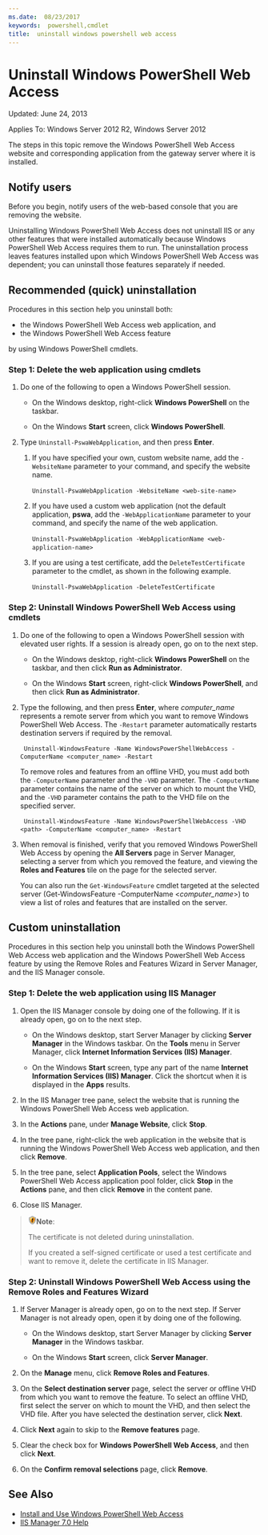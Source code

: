 ```yaml
---
ms.date:  08/23/2017
keywords:  powershell,cmdlet
title:  uninstall windows powershell web access
---
```


# Uninstall Windows PowerShell Web Access

Updated: June 24, 2013

Applies To: Windows Server 2012 R2, Windows Server 2012

The steps in this topic remove the Windows PowerShell Web Access website
and corresponding application from the gateway server where it is installed.

## Notify users

Before you begin, notify users of the web-based console that you are
removing the website.

Uninstalling Windows PowerShell Web Access does not uninstall IIS or any
other features that were installed automatically because Windows PowerShell
Web Access requires them to run.
The uninstallation process leaves features installed upon which Windows
PowerShell Web Access was dependent;
you can uninstall those features separately if needed.

## Recommended (quick) uninstallation

Procedures in this section help you uninstall both:

- the Windows PowerShell Web Access web application, and
- the Windows PowerShell Web Access feature

by using Windows PowerShell cmdlets.

### Step 1: Delete the web application using cmdlets

1. Do one of the following to open a Windows PowerShell session.

    -   On the Windows desktop, right-click **Windows PowerShell** on the taskbar.

    -   On the Windows **Start** screen, click **Windows PowerShell**.

2. Type `Uninstall-PswaWebApplication`, and then press **Enter**.
   1. If you have specified your own, custom website name, add the `-WebsiteName` parameter to your command, and specify the website name.

        `Uninstall-PswaWebApplication -WebsiteName <web-site-name>`
   1. If you have used a custom web application (not the default application, **pswa**, add the `-WebApplicationName` parameter to your command, and specify the name of the web application.

        `Uninstall-PswaWebApplication -WebApplicationName <web-application-name>`
   1. If you are using a test certificate, add the `DeleteTestCertificate` parameter to the cmdlet, as shown in the following example.

        `Uninstall-PswaWebApplication -DeleteTestCertificate`

### Step 2: Uninstall Windows PowerShell Web Access using cmdlets

1. Do one of the following to open a Windows PowerShell session with elevated user rights. If a session is already open, go on to the next step.

    -   On the Windows desktop, right-click **Windows PowerShell** on the taskbar, and then click **Run as Administrator**.

    -   On the Windows **Start** screen, right-click **Windows PowerShell**, and then click **Run as Administrator**.

1. Type the following, and then press **Enter**, where *computer_name* represents a remote server from which you want to remove Windows PowerShell Web Access. The `-Restart` parameter automatically restarts destination servers if required by the removal.

        Uninstall-WindowsFeature -Name WindowsPowerShellWebAccess -ComputerName <computer_name> -Restart

    To remove roles and features from an offline VHD, you must add both the `-ComputerName` parameter and the `-VHD` parameter. The `-ComputerName` parameter contains the name of the server on which to mount the VHD, and the `-VHD` parameter contains the path to the VHD file on the specified server.

        Uninstall-WindowsFeature -Name WindowsPowerShellWebAccess -VHD <path> -ComputerName <computer_name> -Restart

1. When removal is finished, verify that you removed Windows PowerShell Web Access by opening the **All Servers** page in Server Manager, selecting a server from which you removed the feature, and viewing the **Roles and Features** tile on the page for the selected server.

    You can also run the `Get-WindowsFeature` cmdlet targeted at the selected server (Get-WindowsFeature -ComputerName &lt;*computer_name*&gt;) to view a list of roles and features that are installed on the server.

## Custom uninstallation

Procedures in this section help you uninstall both the Windows PowerShell Web Access web application and the Windows PowerShell Web Access feature by using the Remove Roles and Features Wizard in Server Manager, and the IIS Manager console.

### Step 1: Delete the web application using IIS Manager


1. Open the IIS Manager console by doing one of the following. If it is already open, go on to the next step.

    -   On the Windows desktop, start Server Manager by clicking **Server Manager** in the Windows taskbar. On the **Tools** menu in Server Manager, click **Internet Information Services (IIS) Manager**.

    -   On the Windows **Start** screen, type any part of the name **Internet Information Services (IIS) Manager**. Click the shortcut when it is displayed in the **Apps** results.

1. In the IIS Manager tree pane, select the website that is running the Windows PowerShell Web Access web application.

1. In the **Actions** pane, under **Manage Website**, click **Stop**.

1. In the tree pane, right-click the web application in the website that is running the Windows PowerShell Web Access web application, and then click **Remove**.

1. In the tree pane, select **Application Pools**, select the Windows PowerShell Web Access application pool folder, click **Stop** in the **Actions** pane, and then click **Remove** in the content pane.

1. Close IIS Manager.

> ![Warning note](images/SecurityNote.jpeg)**Note**:
>
> The certificate is not deleted during uninstallation.
>
> If you created a self-signed certificate or used a test certificate and want to remove it, delete the certificate in IIS Manager.

### Step 2: Uninstall Windows PowerShell Web Access using the Remove Roles and Features Wizard

1. If Server Manager is already open, go on to the next step. If Server Manager is not already open, open it by doing one of the following.

    -   On the Windows desktop, start Server Manager by clicking **Server Manager** in the Windows taskbar.

    -   On the Windows **Start** screen, click **Server Manager**.

1. On the **Manage** menu, click **Remove Roles and Features**.

1. On the **Select destination server** page, select the server or offline VHD from which you want to remove the feature. To select an offline VHD, first select the server on which to mount the VHD, and then select the VHD file. After you have selected the destination server, click **Next**.

1. Click **Next** again to skip to the **Remove features** page.

1. Clear the check box for **Windows PowerShell Web Access**, and then click **Next**.

1. On the **Confirm removal selections** page, click **Remove**.

## See Also

- [Install and Use Windows PowerShell Web Access](install-and-use-windows-powershell-web-access.md)
- [IIS Manager 7.0 Help](https://technet.microsoft.com/library/cc732664.aspx)